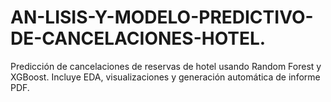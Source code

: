 # AN-LISIS-Y-MODELO-PREDICTIVO-DE-CANCELACIONES-HOTEL.
Predicción de cancelaciones de reservas de hotel usando Random Forest y XGBoost. Incluye EDA, visualizaciones y generación automática de informe PDF.
